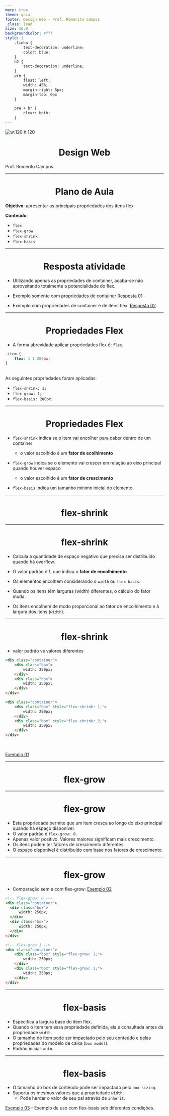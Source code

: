 ```yaml
---
marp: true
theme: gaia
footer: Design Web - Prof. Romerito Campos
_class: lead
size: 16:9
backgroundColor: #fff
style: |
    .linha {
        text-decoration: underline;
        color: blue;
    } 
    h2 {
        text-decoration: underline;
    }    
    pre {
        float: left;
        width: 45%;
        margin-right: 5px;
        margin-top: 0px
    }

    pre + br {
        clear: both;
    }
---
```


![w:120 h:120](../../assets/ifrn-vertical.png)
# Design Web
Prof. Romerito Campos

---

# Plano de Aula

**Objetivo**: apresentar as principais propriedades dos itens flex

**Conteúdo**: 
- `flex`
- `flex-grow`
- `flex-shrink`
- `flex-basis`

---

# Resposta atividade

- Utilizando apenas as propriedades de container, acaba-se não aproveitando totalmente a potencialidade do flex.

- Exemplo somente com propriedades de container
[Resposta 01](http://localhost:8000/atividade0.html)

- Exemplo com propriedades de container e de itens flex.
[Resposta 02](https://localhost:8000/atividade1.html)

---

# Propriedades Flex

- A forma abrevidade apilcar propriedades flex é: `flex`.

```css
.item {
    flex: 1 1 200px;
}
```
<br>
As seguintes propriedades foram aplicadas:

  - `flex-shrink: 1;`
  - `flex-grow: 1;`
  - `flex-basis: 200px;`

---

# Propriedades Flex

- `flex-shrink` indica se o item vai encolher para caber dentro de um container
  - o valor escolhido é um **fator de ecolhimento**
  
- `flex-grow` indica se o elemento vai crescer em relação ao eixo principal quando houver espaço
  - o valor escolhido é um **fator de crescimento**

- `flex-basis` indica um tamanho mínimo inicial do elemento.

--- 

<style scoped>
section {
    display: flex;
    flex-direction: column;
    justify-content: center;
    align-items:center;
}

h1 {
    text-align:center;
}
</style>

# flex-shrink

---

# flex-shrink

- Calcula a quantidade de espaço negativo que precisa ser distribuído quando há overflow.

- O valor padrão é 1, que indica o **fator de encolhimento**

- Os elementos encolhem considerando o `width` ou `flex-basis`.

- Quando os itens têm larguras (width) diferentes, o cálculo do fator muda.

- Os itens encolhem de modo proporcional ao fator de encolhimento e à largura dos itens (`width`).

--- 

# flex-shrink

- valor padrão vs valores diferentes

```html
<div class="container">
    <div class="box">
        width: 250px;
    </div>
    <div class="box">
        width: 250px;
    </div>        
</div>
```

```html
<div class="container">
    <div class="box" style="flex-shrink: 1;">
        width: 250px;
    </div>
    <div class="box" style="flex-shrink: 2;">
        width: 250px;
    </div>        
</div>
```
<br>

[Exemplo 01](http://localhost:8000/exemplo01.html)

---
<style scoped>
section {
    display: flex;
    flex-direction: column;
    justify-content: center;
    align-items:center;
}

h1 {
    text-align:center;
}
</style>
# flex-grow

--- 

# flex-grow

- Esta propriedade permite que um item cresça ao longo do eixo principal quando há espaço disponível.
- O valor padrão é `flex-grow: 0`.
- Apenas valor positivo. Valores maiores significam mais crescimento.
- Os itens podem ter fatores de crescimento diferentes.
- O espaço disponível é distribuído com base nos fatores de crescimento.

---

# flex-grow

- Comparação sem e com flex-grow: [Exemplo 02](http://localhost:8000/exemplo02.html)

```html
<!-- flex-grow: 0 -->
<div class="container">
  <div class="box">
      width: 250px;
  </div>
  <div class="box">
      width: 250px;
  </div>        
</div>

```

```html
<!-- flex-grow 1 -->
<div class="container">
    <div class="box" style="flex-grow: 1;">
        width: 250px;
    </div>
    <div class="box" style="flex-grow: 1;">
        width: 250px;
    </div>        
</div>
```

---

# flex-basis

- Especifica a largura base do item flex.
- Quando o item tem essa propriedade definida, ela é consultada antes da propriedade `width`.
- O tamanho do item pode ser impactado pelo seu conteúdo e pelas propriedades do modelo de caixa (`box model`).
- Padrão inicial: `auto`.

---

# flex-basis
- O tamanho do box de conteúdo pode ser impactado pelo `box-sizing`.
- Suporta os mesmos valores que a propriedade `width`.
    - Pode herdar o valor de seu pai através de `inherit`.

[Exemplo 03](http://localhost:8000/exemplo03.html) - Exemplo de uso com flex-basis sob diferentes condições.



